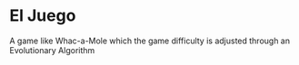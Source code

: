 # El Juego

A game like Whac-a-Mole which the game difficulty is adjusted through an Evolutionary Algorithm
